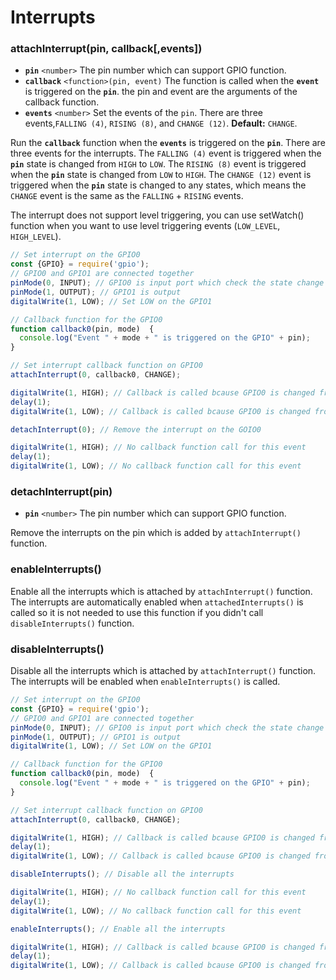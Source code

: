 # Interrupts

### attachInterrupt(pin, callback\[,events])

* **`pin`** `<number>` The pin number which can support GPIO function.
* **`callback`** `<function>(pin, event)` The function is called when the **`event`** is triggered on the **`pin`**. the pin and event are the arguments of the callback function.
* **`events`** `<number>` Set the events of the `pin`. There are three events,`FALLING (4)`, `RISING (8)`, and `CHANGE (12)`. **Default:** `CHANGE`.

Run the **`callback`** function when the **`events`** is triggered on the **`pin`**. There are three events for the interrupts. The `FALLING (4)` event is triggered when the **`pin`** state is changed from `HIGH` to `LOW`. The `RISING (8)` event is triggered when the **`pin`** state is changed from `LOW` to `HIGH`. The `CHANGE (12)` event is triggered when the **`pin`** state is changed to any states, which means the `CHANGE` event is the same as the `FALLING` + `RISING` events.

The interrupt does not support level triggering, you can use setWatch() function when you want to use level triggering events (`LOW_LEVEL`, `HIGH_LEVEL`).

```javascript
// Set interrupt on the GPIO0
const {GPIO} = require('gpio');
// GPIO0 and GPIO1 are connected together
pinMode(0, INPUT); // GPIO0 is input port which check the state change of GPIO1
pinMode(1, OUTPUT); // GPIO1 is output
digitalWrite(1, LOW); // Set LOW on the GPIO1

// Callback function for the GPIO0
function callback0(pin, mode)  {
  console.log("Event " + mode + " is triggered on the GPIO" + pin);
}

// Set interrupt callback function on GPIO0
attachInterrupt(0, callback0, CHANGE);

digitalWrite(1, HIGH); // Callback is called bcause GPIO0 is changed from LOW to HIGH
delay(1);
digitalWrite(1, LOW); // Callback is called bcause GPIO0 is changed from HIGH to LOW

detachInterrupt(0); // Remove the interrupt on the GOIO0

digitalWrite(1, HIGH); // No callback function call for this event
delay(1);
digitalWrite(1, LOW); // No callback function call for this event
```

### detachInterrupt(pin)

* **`pin`** `<number>` The pin number which can support GPIO function.

Remove the interrupts on the pin which is added by `attachInterrupt()` function.&#x20;

### enableInterrupts()

Enable all the interrupts which is attached by `attachInterrupt()` function. The interrupts are automatically enabled when `attachedInterrupts()` is called so it is not needed to use this function if you didn't call `disableInterrupts()` function.

### disableInterrupts()

Disable all the interrupts which is attached by `attachInterrupt()` function. The interrupts will be enabled when `enableInterrupts()` is called.

```javascript
// Set interrupt on the GPIO0
const {GPIO} = require('gpio');
// GPIO0 and GPIO1 are connected together
pinMode(0, INPUT); // GPIO0 is input port which check the state change of GPIO1
pinMode(1, OUTPUT); // GPIO1 is output
digitalWrite(1, LOW); // Set LOW on the GPIO1

// Callback function for the GPIO0
function callback0(pin, mode)  {
  console.log("Event " + mode + " is triggered on the GPIO" + pin);
}

// Set interrupt callback function on GPIO0
attachInterrupt(0, callback0, CHANGE);

digitalWrite(1, HIGH); // Callback is called bcause GPIO0 is changed from LOW to HIGH
delay(1);
digitalWrite(1, LOW); // Callback is called bcause GPIO0 is changed from HIGH to LOW

disableInterrupts(); // Disable all the interrupts

digitalWrite(1, HIGH); // No callback function call for this event
delay(1);
digitalWrite(1, LOW); // No callback function call for this event

enableInterrupts(); // Enable all the interrupts

digitalWrite(1, HIGH); // Callback is called bcause GPIO0 is changed from LOW to HIGH
delay(1);
digitalWrite(1, LOW); // Callback is called bcause GPIO0 is changed from HIGH to LOW
```
